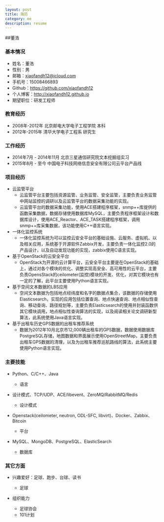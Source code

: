 ```yaml
---
layout: post
title: 简历
category: me
description: resume
---
```


##董浩
### 基本情况
* 姓名：董浩
* 性别：男
* 邮箱：xiaofandh12@icloud.com
* 手机号：15008466893
* Github：https://github.com/xiaofandh12
* 个人博客：http://xiaofandh12.github.io
* 期望职位：研发工程师

### 教育经历
* 2008年-2012年 北京邮电大学电子工程学院 本科
* 2012年-2015年 清华大学电子工程系 研究生

### 工作经历
* 2014年7月 - 2014年11月 北京三星通信研究院文本挖掘组实习
* 2015年8月 - 至今 中国电子科技网络信息安全有限公司云平台产品线

### 项目经历
* 云监管平台
	* 云监管平台主要包括资源监管、业务监管、安全监管，主要负责业务监管中网站监控的调研以及云监管平台的数据采集功能的实现。
	* 云监管平台的数据采集功能，使用ACE搭建程序框架，snmp++库提供的函数采集数据，数据存储使用数据库MySQL，主要负责程序框架设计和数据库设计，使用ACE_Reactor、ACE_TASK搭建程序框架，调用snmp++库采集数据，该功能使用C++语言实现。
* 一体化监控系统
	* 一体化监控系统为可以监控云安全平台的基础设施、云服务、虚拟机、以及相关应用，系统基于开源软件Zabbix开发，主要负责一体化监控2.0的产品设计，以及自动发现功能的实现，zabbix使用C语言实现。
* 基于OpenStack的云安全平台
	* OpenStack为开源的云计算平台，云安全平台主要是在OpenStack的基础上，通过对各个模块的优化、调整实现高安全、高可用性的云平台，主要负责OpensStack的ceilometer(监控)模块的开发、优化，对其它模块也有一定的了解，此平台主要使用Python语言实现。
* 基于空间文本数据的LBS应用
	* 空间文本数据为包括地点经纬度和名字的数据点集合，该数据的存储使用Elasticsearch，实现的应用包括位置查询、地点快速查询、地点相似性查询、移动查询、路径规划等，主要负责Elasticsearch的使用并封装函数供其它模块调用，地点相似性查询算法的实现，以及阅读相关论文调研新型算法，此系统使用Java语言实现。
* 基于出租车历史GPS数据的出租车推荐系统
	* 数据为2012年10月北京市12,000辆出租车的GPS数据，数据使用数据库PostgreSQL存储，地图数据和界面展示使用OpenStreetMap，主要负责出租车GPS数据的清理，以及为出租车推荐巡航路线的算法，此系统主要使用Python语言实现。
	
### 主要技能
* Python、C/C++、Java
    * 语言
* 设计模式、TCP/UDP、ACE/libevent、ZeroMQ/RabbitMQ/Redis
    * 设计模式
* Openstack(ceilometer, neutron, ODL-SFC, libvirt)、Docker、Zabbix、Bitcoin
    * 平台
    
* MySQL、MongoDB、PostgreSQL、ElasticSearch
    * 数据库

### 其它方面
* 兴趣爱好：足球、跑步、台球、读书
    * 足球

* 组织能力
    * 足球协会
    * 101计划

